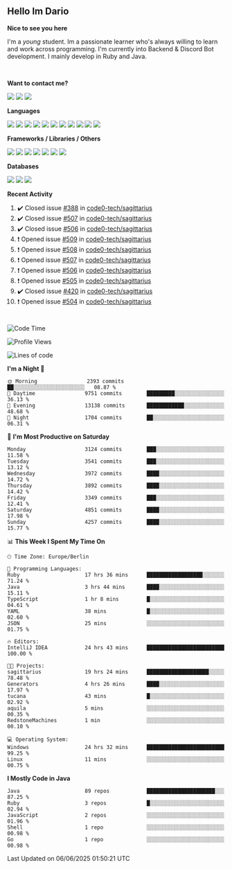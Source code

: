 <h2>Hello Im Dario</h2>

**Nice to see you here**

I'm a *young* student. Im a passionate learner who's always willing to learn and work across
programming. I'm currently into Backend & Discord Bot development. I mainly develop in Ruby and Java.

<br/>

**Want to contact me?**

<a href="https://github.com/knerio"><img src="https://img.shields.io/badge/-Github-blue?style=for-the-badge&logo=github&logoColor=white"/></a> <a href="https://discord.com/users/639416958923702292"><img src="https://img.shields.io/badge/-knerio-blue?style=for-the-badge&logo=discord&logoColor=white"/></a> <a href="https://twitch.tv/dopalos_"><img src="https://img.shields.io/badge/-twitch-blue?style=for-the-badge&logo=twitch&logoColor=white"/></a>

**Languages**

<img src="https://img.shields.io/badge/-Java-blue?style=for-the-badge&logo=java&logoColor=white"/> <img src="https://img.shields.io/badge/-Ruby-blue?style=for-the-badge&logo=Ruby&logoColor=white"/> <img src="https://img.shields.io/badge/-Git-blue?style=for-the-badge&logo=Git&logoColor=white"/> <img src="https://img.shields.io/badge/-HTML-blue?style=for-the-badge&logo=html5&logoColor=white"/> <img src="https://img.shields.io/badge/-CSS-blue?style=for-the-badge&logo=CSS3&logoColor=white"/> <img src="https://img.shields.io/badge/-Javascript-blue?style=for-the-badge&logo=javascript&logoColor=white"/> <img src="https://img.shields.io/badge/-Typescript-blue?style=for-the-badge&logo=TypeScript&logoColor=white"/> <img src="https://img.shields.io/badge/-Kotlin-blue?style=for-the-badge&logo=kotlin&logoColor=white"/> <img src="https://img.shields.io/badge/-SQL-blue?style=for-the-badge&logo=MYSQL&logoColor=white"/> <img src="https://img.shields.io/badge/-Markdown-blue?style=for-the-badge&logo=Markdown&logoColor=white"/> <img src="https://img.shields.io/badge/-JSON-blue?style=for-the-badge&logo=JSON&logoColor=white"/>
<br/>

 **Frameworks / Libraries / Others**

<img src="https://img.shields.io/badge/-Ruby_On_Rails-blue?style=for-the-badge&logo=ruby-on-rails&logoColor=white"/> <img src="https://img.shields.io/badge/-JDA-blue?style=for-the-badge&logo=JDA&logoColor=white"/> <img src="https://img.shields.io/badge/-Bootstrap-blue?style=for-the-badge&logo=Bootstrap&logoColor=white"/> <img src="https://img.shields.io/badge/-Node.JS-blue?style=for-the-badge&logo=node.js&logoColor=white"/> <img src="https://img.shields.io/badge/-React-blue?style=for-the-badge&logo=React&logoColor=white"/> <img src="https://img.shields.io/badge/-Express-blue?style=for-the-badge&logo=Express&logoColor=white"/> <img src="https://img.shields.io/badge/-Next.Js-blue?style=for-the-badge&logo=Next.Js&logoColor=white"/>

**Databases**

<img src="https://img.shields.io/badge/-MongoDB-blue?style=for-the-badge&logo=mongodb&logoColor=white"/> <img src="https://img.shields.io/badge/-MariaDB-blue?style=for-the-badge&logo=MariaDB&logoColor=white"/>
<img src="https://img.shields.io/badge/-PostgreSQL-blue?style=for-the-badge&logo=PostgreSQl&logoColor=white"/>

**Recent Activity**

<!--RECENT_ACTIVITY:start-->
1. ✔️ Closed issue [#388](https://github.com/code0-tech/sagittarius/issues/388) in [code0-tech/sagittarius](https://github.com/code0-tech/sagittarius)<br>
2. ✔️ Closed issue [#507](https://github.com/code0-tech/sagittarius/issues/507) in [code0-tech/sagittarius](https://github.com/code0-tech/sagittarius)<br>
3. ✔️ Closed issue [#506](https://github.com/code0-tech/sagittarius/issues/506) in [code0-tech/sagittarius](https://github.com/code0-tech/sagittarius)<br>
4. ❗️ Opened issue [#509](https://github.com/code0-tech/sagittarius/issues/509) in [code0-tech/sagittarius](https://github.com/code0-tech/sagittarius)<br>
5. ❗️ Opened issue [#508](https://github.com/code0-tech/sagittarius/issues/508) in [code0-tech/sagittarius](https://github.com/code0-tech/sagittarius)<br>
6. ❗️ Opened issue [#507](https://github.com/code0-tech/sagittarius/issues/507) in [code0-tech/sagittarius](https://github.com/code0-tech/sagittarius)<br>
7. ❗️ Opened issue [#506](https://github.com/code0-tech/sagittarius/issues/506) in [code0-tech/sagittarius](https://github.com/code0-tech/sagittarius)<br>
8. ❗️ Opened issue [#505](https://github.com/code0-tech/sagittarius/issues/505) in [code0-tech/sagittarius](https://github.com/code0-tech/sagittarius)<br>
9. ✔️ Closed issue [#420](https://github.com/code0-tech/sagittarius/issues/420) in [code0-tech/sagittarius](https://github.com/code0-tech/sagittarius)<br>
10. ❗️ Opened issue [#504](https://github.com/code0-tech/sagittarius/issues/504) in [code0-tech/sagittarius](https://github.com/code0-tech/sagittarius)<br>
<!--RECENT_ACTIVITY:end-->
 
#

<!--START_SECTION:waka-->
![Code Time](http://img.shields.io/badge/Code%20Time-1%2C242%20hrs%2042%20mins-blue)

![Profile Views](http://img.shields.io/badge/Profile%20Views-6-blue)

![Lines of code](https://img.shields.io/badge/From%20Hello%20World%20I%27ve%20Written-2.8%20million%20lines%20of%20code-blue)

**I'm a Night 🦉** 

```text
🌞 Morning                2393 commits        ██░░░░░░░░░░░░░░░░░░░░░░░   08.87 % 
🌆 Daytime                9751 commits        █████████░░░░░░░░░░░░░░░░   36.13 % 
🌃 Evening                13138 commits       ████████████░░░░░░░░░░░░░   48.68 % 
🌙 Night                  1704 commits        ██░░░░░░░░░░░░░░░░░░░░░░░   06.31 % 
```
📅 **I'm Most Productive on Saturday** 

```text
Monday                   3124 commits        ███░░░░░░░░░░░░░░░░░░░░░░   11.58 % 
Tuesday                  3541 commits        ███░░░░░░░░░░░░░░░░░░░░░░   13.12 % 
Wednesday                3972 commits        ████░░░░░░░░░░░░░░░░░░░░░   14.72 % 
Thursday                 3892 commits        ████░░░░░░░░░░░░░░░░░░░░░   14.42 % 
Friday                   3349 commits        ███░░░░░░░░░░░░░░░░░░░░░░   12.41 % 
Saturday                 4851 commits        ████░░░░░░░░░░░░░░░░░░░░░   17.98 % 
Sunday                   4257 commits        ████░░░░░░░░░░░░░░░░░░░░░   15.77 % 
```


📊 **This Week I Spent My Time On** 

```text
🕑︎ Time Zone: Europe/Berlin

💬 Programming Languages: 
Ruby                     17 hrs 36 mins      ██████████████████░░░░░░░   71.24 % 
Java                     3 hrs 44 mins       ████░░░░░░░░░░░░░░░░░░░░░   15.11 % 
TypeScript               1 hr 8 mins         █░░░░░░░░░░░░░░░░░░░░░░░░   04.61 % 
YAML                     38 mins             █░░░░░░░░░░░░░░░░░░░░░░░░   02.60 % 
JSON                     25 mins             ░░░░░░░░░░░░░░░░░░░░░░░░░   01.75 % 

🔥 Editors: 
IntelliJ IDEA            24 hrs 43 mins      █████████████████████████   100.00 % 

🐱‍💻 Projects: 
sagittarius              19 hrs 24 mins      ████████████████████░░░░░   78.48 % 
Generators               4 hrs 26 mins       ████░░░░░░░░░░░░░░░░░░░░░   17.97 % 
tucana                   43 mins             █░░░░░░░░░░░░░░░░░░░░░░░░   02.92 % 
aquila                   5 mins              ░░░░░░░░░░░░░░░░░░░░░░░░░   00.35 % 
RedstoneMachines         1 min               ░░░░░░░░░░░░░░░░░░░░░░░░░   00.10 % 

💻 Operating System: 
Windows                  24 hrs 32 mins      █████████████████████████   99.25 % 
Linux                    11 mins             ░░░░░░░░░░░░░░░░░░░░░░░░░   00.75 % 
```

**I Mostly Code in Java** 

```text
Java                     89 repos            ██████████████████████░░░   87.25 % 
Ruby                     3 repos             █░░░░░░░░░░░░░░░░░░░░░░░░   02.94 % 
JavaScript               2 repos             ░░░░░░░░░░░░░░░░░░░░░░░░░   01.96 % 
Shell                    1 repo              ░░░░░░░░░░░░░░░░░░░░░░░░░   00.98 % 
Go                       1 repo              ░░░░░░░░░░░░░░░░░░░░░░░░░   00.98 % 
```




 Last Updated on 06/06/2025 01:50:21 UTC
<!--END_SECTION:waka-->


